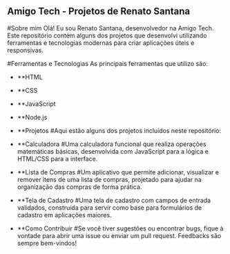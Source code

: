 ## Amigo Tech - Projetos de Renato Santana
#Sobre mim
Olá! Eu sou Renato Santana, desenvolvedor na Amigo Tech. Este repositório contém alguns dos projetos que desenvolvi utilizando ferramentas e tecnologias modernas para criar aplicações úteis e responsivas.

#Ferramentas e Tecnologias
As principais ferramentas que utilizo são:

- **HTML
- **CSS
- **JavaScript
- **Node.js
- **Projetos
#Aqui estão alguns dos projetos incluídos neste repositório:

- **Calculadora
#Uma calculadora funcional que realiza operações matemáticas básicas, desenvolvida com JavaScript para a lógica e HTML/CSS para a interface.

- **Lista de Compras
#Um aplicativo que permite adicionar, visualizar e remover itens de uma lista de compras, projetado para ajudar na organização das compras de forma prática.

- **Tela de Cadastro
#Uma tela de cadastro com campos de entrada validados, construída para servir como base para formulários de cadastro em aplicações maiores.

- **Como Contribuir
#Se você tiver sugestões ou encontrar bugs, fique à vontade para abrir uma issue ou enviar um pull request. Feedbacks são sempre bem-vindos!
